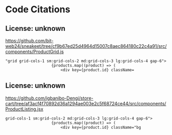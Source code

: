 # Code Citations

## License: unknown
https://github.com/bit-web24/sneakeet/tree/cf9b67ed25d4964d15007c8aec864180c22c4a91/src/components/ProductGrid.js

```
"grid grid-cols-1 sm:grid-cols-2 md:grid-cols-3 lg:grid-cols-4 gap-6">
                    {products.map((product) => (
                        <div key={product.id} className=
```


## License: unknown
https://github.com/igbanibo-Dengi/store-cart/tree/af3acf4f70892d36a1294ae003e2c5f68724ce44/src/components/ProductListing.jsx

```
grid-cols-1 sm:grid-cols-2 md:grid-cols-3 lg:grid-cols-4 gap-6">
                    {products.map((product) => (
                        <div key={product.id} className="bg
```

